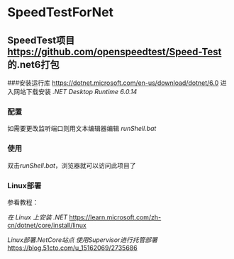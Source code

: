 # SpeedTestForNet
## SpeedTest项目 https://github.com/openspeedtest/Speed-Test 的.net6打包

###安装运行库
https://dotnet.microsoft.com/en-us/download/dotnet/6.0
进入网站下载安装 *.NET Desktop Runtime 6.0.14*

### 配置
如需要更改监听端口则用文本编辑器编辑 *runShell.bat*

### 使用
双击*runShell.bat*，浏览器就可以访问此项目了

### Linux部署
参看教程：

*在 Linux 上安装 .NET*
https://learn.microsoft.com/zh-cn/dotnet/core/install/linux

*Linux部署.NetCore站点 使用Supervisor进行托管部署*
https://blog.51cto.com/u_15162069/2735686
